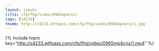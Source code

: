 ```yaml
--- 
layout: sieutv
title: cfp/fhg/video/0965mp4cnx/
tags: [s4233]
thumb: http://s4233.wtfpass.com/cfp/fhg/video/0965mp4cnx/1.jpg
---
```

{% include tvpro key="http://s4233.wtfpass.com/cfp/fhg/video/0965mp4cnx/1.mp4" %} 
